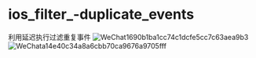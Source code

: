 # ios_filter_-duplicate_events
利用延迟执行过滤重复事件
![WeChat1690b1ba1cc74c1dcfe5cc7c63aea9b3](https://user-images.githubusercontent.com/26602893/129438606-10815c56-f265-41a2-b70c-ca552eb0c51f.png)
![WeChata14e40c34a8a6cbb70ca9676a9705fff](https://user-images.githubusercontent.com/26602893/129438620-a4a22d1c-90cc-4efa-95cc-261793f976ee.png)
